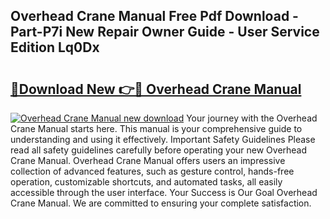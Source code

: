 ## Overhead Crane Manual Free Pdf Download - Part-P7i New Repair Owner Guide - User Service Edition Lq0Dx

# <h2><a href="http://cf13175.oget.top/?id=Overhead+Crane+Manual">🔗Download New 👉🔴 Overhead Crane Manual</a></h2>

[![Overhead Crane Manual new download](https://i.imgur.com/5g1atiW.png)](http://cf13175.oget.top/?id=Overhead+Crane+Manual)
Your journey with the Overhead Crane Manual starts here. This manual is your comprehensive guide to understanding and using it effectively. Important Safety Guidelines Please read all safety guidelines carefully before operating your new Overhead Crane Manual. Overhead Crane Manual offers users an impressive collection of advanced features, such as gesture control, hands-free operation, customizable shortcuts, and automated tasks, all easily accessible through the user interface. Your Success is Our Goal Overhead Crane Manual. We are committed to ensuring your complete satisfaction.
